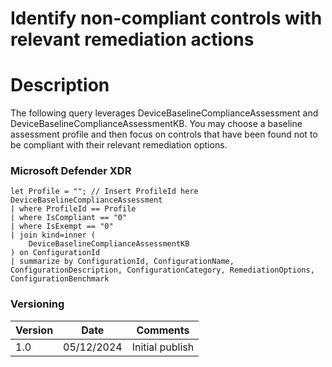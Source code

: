 # Identify non-compliant controls with relevant remediation actions

# Description

The following query leverages DeviceBaselineComplianceAssessment and DeviceBaselineComplianceAssessmentKB. You may choose a baseline assessment profile and then focus on controls that have been found not to be compliant with their relevant remediation options.

### Microsoft Defender XDR
```
let Profile = ""; // Insert ProfileId here
DeviceBaselineComplianceAssessment
| where ProfileId == Profile 
| where IsCompliant == "0"
| where IsExempt == "0"
| join kind=inner (
    DeviceBaselineComplianceAssessmentKB
) on ConfigurationId
| summarize by ConfigurationId, ConfigurationName, ConfigurationDescription, ConfigurationCategory, RemediationOptions, ConfigurationBenchmark
```

### Versioning
| Version       | Date          | Comments                               |
| ------------- |---------------| ---------------------------------------|
| 1.0           | 05/12/2024    | Initial publish                        |

